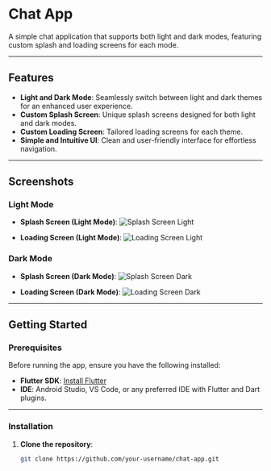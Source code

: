 # Chat App

A simple chat application that supports both light and dark modes, featuring custom splash and loading screens for each mode.

---

## Features

- **Light and Dark Mode**: Seamlessly switch between light and dark themes for an enhanced user experience.
- **Custom Splash Screen**: Unique splash screens designed for both light and dark modes.
- **Custom Loading Screen**: Tailored loading screens for each theme.
- **Simple and Intuitive UI**: Clean and user-friendly interface for effortless navigation.

---

## Screenshots

### Light Mode
- **Splash Screen (Light Mode)**:
  ![Splash Screen Light](https://github.com/user-attachments/assets/1f9874c9-749f-482e-9508-55633434050d)

- **Loading Screen (Light Mode)**:
  ![Loading Screen Light](https://github.com/user-attachments/assets/014312eb-2b28-43a0-a3fb-2d56b9511d09)

### Dark Mode
- **Splash Screen (Dark Mode)**:
  ![Splash Screen Dark](https://github.com/user-attachments/assets/aa7d9cf2-7c24-418b-b86a-12fc983ebb25)

- **Loading Screen (Dark Mode)**:
  ![Loading Screen Dark](https://github.com/user-attachments/assets/18852a66-9d3a-48f6-8178-087ab6167893)

---

## Getting Started

### Prerequisites
Before running the app, ensure you have the following installed:
- **Flutter SDK**: [Install Flutter](https://flutter.dev/docs/get-started/install)
- **IDE**: Android Studio, VS Code, or any preferred IDE with Flutter and Dart plugins.

---

### Installation

1. **Clone the repository**:
   ```bash
   git clone https://github.com/your-username/chat-app.git
